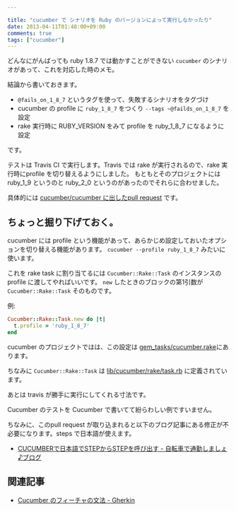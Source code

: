 ```yaml
---

title: "cucumber で シナリオを Ruby のバージョンによって実行しなかったり"
date: 2013-04-11T01:48:00+09:00
comments: true
tags: ["cucumber"]
---
```


どんなにがんばっても ruby 1.8.7 では動かすことができない `cucumber` のシナリオがあって、これを対応した時のメモ。

結論から書いておきます。

* `@fails_on_1_8_7` というタグを使って、失敗するシナリオをタグづけ
* cucumber の profile に `ruby_1_8_7` をつくり `--tags ~@failds_on_1_8_7` を設定
* rake 実行時に RUBY_VERSION をみて profile を ruby_1_8_7 になるように設定

です。

テストは Travis CI で実行します。Travis では rake が実行されるので、rake 実行時にprofile を切り替えるようにしました。
もともとそのプロジェクトには ruby_1_9 というのと ruby_2_0 というのがあったのでそれらに合わせました。

具体的には [cucumber/cucumber に出したpull request](https://github.com/eiel/cucumber/commit/edfc124dd28abd92d41833bfdfd9018b754b4667) です。

## ちょっと掘り下げておく。

cucumber には profile という機能があって、あらかじめ設定しておいたオプションを切り替える機能があります。
`cucumber --profile ruby_1_8_7` みたいに使います。

これを rake task に割り当てるには `Cucumber::Rake::Task` のインスタンスのprofile に渡してやればいいです。
`new` したときのブロックの第1引数が `Cucumber::Rake::Task` そのものです。


例:

```ruby
Cucumber::Rake::Task.new do |t|
  t.profile = 'ruby_1_8_7'
end
```

cucumber のプロジェクトではは、この設定は [gem_tasks/cucumber.rake](https://github.com/cucumber/cucumber/blob/v1.2.5/gem_tasks/cucumber.rake)にあります。

ちなみに `Cucumber::Rake::Task` は [lib/cucumber/rake/task.rb](https://github.com/cucumber/cucumber/blob/v1.2.5/lib/cucumber/rake/task.rb)  に定義されています。

あとは travis が勝手に実行にしてくれる寸法です。

Cucumber のテストを Cucumber で書いてて紛らわしい例ですいません。

ちなみに、このpull request が取り込まれると以下のブログ記事にある修正が不必要になります。steps で日本語が使えます。

* [CUCUMBERで日本語でSTEPからSTEPを呼び出す - 自転車で通勤しましょ♪ブログ](http://319ring.net/blog/archives/2145)

## 関連記事

* [Cucumber のフィーチャの文法 - Gherkin](http://blog.eiel.info/blog/2013/02/12/gherkin/)
